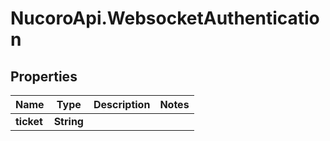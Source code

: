 # NucoroApi.WebsocketAuthentication

## Properties

Name | Type | Description | Notes
------------ | ------------- | ------------- | -------------
**ticket** | **String** |  | 


